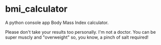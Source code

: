 # bmi_calculator
A python console app Body Mass Index calculator.

Please don't take your results too personally.
I'm not a doctor. You can be super muscly and "overweight" so, you know, a pinch of salt required!
